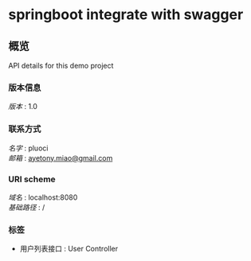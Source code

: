 # springboot integrate with swagger


<a name="overview"></a>
## 概览
API details for this demo project


### 版本信息
*版本* : 1.0


### 联系方式
*名字* : pluoci  
*邮箱* : ayetony.miao@gmail.com


### URI scheme
*域名* : localhost:8080  
*基础路径* : /


### 标签

* 用户列表接口 : User Controller




